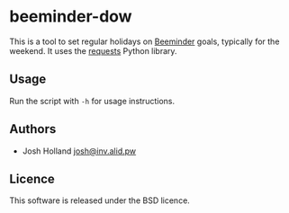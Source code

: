 # beeminder-dow

This is a tool to set regular holidays on [Beeminder] goals, typically
for the weekend. It uses the [requests] Python library.

## Usage

Run the script with `-h` for usage instructions.

## Authors

 - Josh Holland <josh@inv.alid.pw>

## Licence

This software is released under the BSD licence.

[Beeminder]: https://www.beeminder.com/
[requests]: http://docs.python-requests.org/
